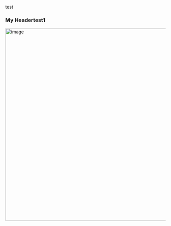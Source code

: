 test
### My Headertest1

<img width="602" alt="image" src="https://user-images.githubusercontent.com/64869220/166806189-23aa9f45-df53-44cb-bac5-cb94bbb978ac.png">

